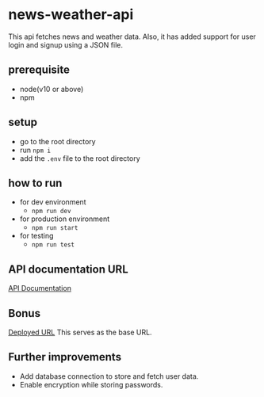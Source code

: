 # news-weather-api
This api fetches news and weather data.
Also, it has added support for user login and signup using a JSON file.

## prerequisite
- node(v10 or above)
- npm

## setup
- go to the root directory
- run ```npm i```
- add the ```.env``` file to the root directory

## how to run
- for dev environment
    - ```npm run dev```
- for production environment
    - ```npm run start```
- for testing
    - ```npm run test```

## API documentation URL
[API Documentation](https://documenter.getpostman.com/view/5952571/Tzm9kuub)

## Bonus
[Deployed URL](https://news-weather-api.herokuapp.com/)
This serves as the base URL.

## Further improvements
- Add database connection to store and fetch user data.
- Enable encryption while storing passwords.